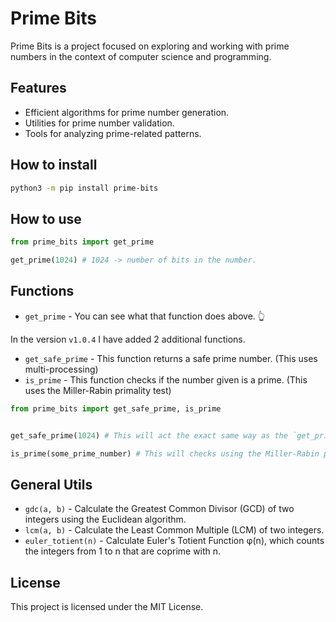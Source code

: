 # Prime Bits

Prime Bits is a project focused on exploring and working with prime numbers in the context of computer science and programming.

## Features

- Efficient algorithms for prime number generation.
- Utilities for prime number validation.
- Tools for analyzing prime-related patterns.

## How to install

```bash
python3 -m pip install prime-bits
```

## How to use
```python
from prime_bits import get_prime

get_prime(1024) # 1024 -> number of bits in the number.
```

## Functions

- `get_prime` - You can see what that function does above. 👆

In the version `v1.0.4` I have added 2 additional functions.

- `get_safe_prime` - This function returns a safe prime number. (This uses multi-processing)
- `is_prime` - This function checks if the number given is a prime. (This uses the Miller-Rabin primality test)
  
```python
from prime_bits import get_safe_prime, is_prime


get_safe_prime(1024) # This will act the exact same way as the `get_prime` function. But it will ensure that the prime number given is a safe prime.

is_prime(some_prime_number) # This will checks using the Miller-Rabin primality test, is this number a prime. If so it will return True, False otherwise.
```

## General Utils

- `gdc(a, b)` - Calculate the Greatest Common Divisor (GCD) of two integers using the Euclidean algorithm.
- `lcm(a, b)` - Calculate the Least Common Multiple (LCM) of two integers.
- `euler_totient(n)` - Calculate Euler's Totient Function φ(n), which counts the integers from 1 to n that are coprime with n.



## License

This project is licensed under the MIT License.
